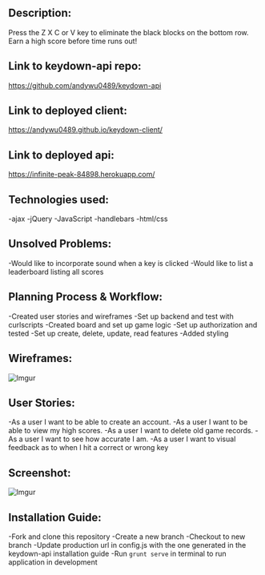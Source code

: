 ## Description:
Press the Z X C or V key to eliminate the black blocks on the bottom row. Earn a high score before time runs out!

## Link to keydown-api repo:
https://github.com/andywu0489/keydown-api

## Link to deployed client:
https://andywu0489.github.io/keydown-client/

## Link to deployed api:
https://infinite-peak-84898.herokuapp.com/

## Technologies used:
-ajax
-jQuery
-JavaScript
-handlebars
-html/css

## Unsolved Problems:
-Would like to incorporate sound when a key is clicked
-Would like to list a leaderboard listing all scores

## Planning Process & Workflow:
-Created user stories and wireframes
-Set up backend and test with curlscripts
-Created board and set up game logic
-Set up authorization and tested
-Set up create, delete, update, read features
-Added styling

## Wireframes:
![Imgur](https://i.imgur.com/OUTVzjz.jpg)

## User Stories:
-As a user I want to be able to create an account.
-As a user I want to be able to view my high scores.
-As a user I want to delete old game records.
-As a user I want to see how accurate I am.
-As a user I want to visual feedback as to when I hit a correct or wrong key

## Screenshot:
![Imgur](https://imgur.com/i0wNS1k.jpg)

## Installation Guide:
-Fork and clone this repository
-Create a new branch
-Checkout to new branch
-Update production url in config.js with the one generated in the keydown-api
installation guide
-Run ```grunt serve``` in terminal to run application in development
